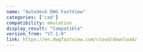 ```yaml
---
name: "Autodesk DWG FastView"
categories: ['cad']
compatibility: emulation
display_result: "Compatible"
version_from: "V7.1.0"
link: https://en.dwgfastview.com/cloud/download/
---
```



